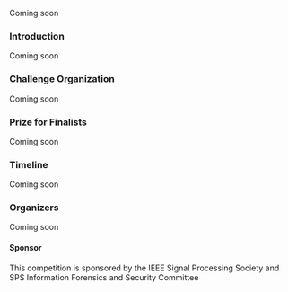 Coming soon

### Introduction

Coming soon

### Challenge Organization

Coming soon

### Prize for Finalists

Coming soon

### Timeline

Coming soon

### Organizers

Coming soon

#### Sponsor

This competition is sponsored by the IEEE Signal Processing Society and SPS Information Forensics and Security Committee

